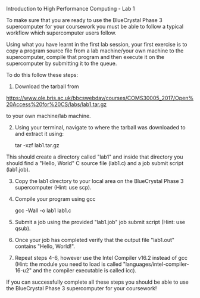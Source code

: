 Introduction to High Performance Computing - Lab 1



To make sure that you are ready to use the BlueCrystal Phase 3 supercomputer for your coursework you must be able to follow a typical workflow which supercomputer users follow.



Using what you have learnt in the first lab session, your first exercise is to copy a program source file from a lab machine/your own machine to the supercomputer, compile that program and then execute it on the supercomputer by submitting it to the queue.



To do this follow these steps:

1. Download the tarball from 

  https://www.ole.bris.ac.uk/bbcswebdav/courses/COMS30005_2017/Open%20Access%20for%20CS/labs/lab1.tar.gz

  to your own machine/lab machine.

2. Using your terminal, navigate to where the tarball was downloaded to and extract it using:

	tar -xzf lab1.tar.gz

This should create a directory called "lab1" and inside that directory you should find a "Hello, World" C source file (lab1.c) and a job submit script (lab1.job).

3. Copy the lab1 directory to your local area on the BlueCrystal Phase 3 supercomputer (Hint: use scp).

4. Compile your program using gcc

	gcc -Wall -o lab1 lab1.c

5. Submit a job using the provided "lab1.job" job submit script (Hint: use qsub).

6. Once your job has completed verify that the output file "lab1.out" contains "Hello, World!".

7. Repeat steps 4-6, however use the Intel Compiler v16.2 instead of gcc (Hint: the module you need to load is called "languages/intel-compiler-16-u2" and the compiler executable is called icc).



If you can successfully complete all these steps you should be able to use the BlueCrystal Phase 3 supercomputer for your coursework!